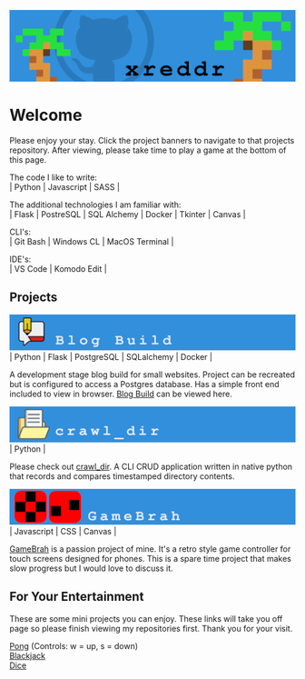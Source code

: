 [<img src="https://github.com/xreddr/xreddr/blob/main/images/gitmainbanner.png">](https://github.com/xreddr)

Welcome
=======

Please enjoy your stay. Click the project banners to navigate to that projects repository. After viewing, please take time to play a game at the bottom of this page.


The code I like to write:  
| Python | Javascript | SASS |

The additional technologies I am familiar with:  
| Flask | PostreSQL | SQL Alchemy | Docker | Tkinter | Canvas |

CLI's:  
| Git Bash | Windows CL | MacOS Terminal |

IDE's:  
| VS Code | Komodo Edit |


Projects
--------
[<img src="https://github.com/xreddr/xreddr/blob/main/images/BlogBuildbannerslim.png">](https://github.com/xreddr/blog_build)
| Python | Flask | PostgreSQL | SQLalchemy | Docker |  
  
A development stage blog build for small websites. Project can be recreated but is configured to access a Postgres database. Has a simple front end included to view in browser. [Blog Build](https://github.com/xreddr/blog_build) can be viewed here.  
  
  
[<img src="https://github.com/xreddr/xreddr/blob/main/images/cdbannerslim.png">](https://github.com/xreddr/crawl_dir)
| Python |  
  
Please check out [crawl_dir](https://github.com/xreddr/crawl_dir). A CLI CRUD application written in native python that records and compares timestamped directory contents.  
  
  
[<img src="https://github.com/xreddr/xreddr/blob/main/images/GameBrahbannerslim.png">](https://github.com/xreddr/GameBrah)
| Javascript | CSS | Canvas |  
  
[GameBrah](https://github.com/xreddr/GameBrah) is a passion project of mine. It's a retro style game controller for touch screens designed for phones. This is a spare time project that makes slow progress but I would love to discuss it.  
  

For Your Entertainment
----------------------
These are some mini projects you can enjoy. 
These links will take you off page so please finish viewing my repositories first. Thank you for your visit.  

<a href="https://htmlpreview.github.io/?https://github.com/xreddr/pong/blob/main/index.html" target="_blank">Pong</a> (Controls: w = up, s = down)  
<a href="https://htmlpreview.github.io/?https://github.com/xreddr/blackjack/blob/main/index.html" target="_blank">Blackjack</a>  
<a href="https://htmlpreview.github.io/?https://github.com/xreddr/dice/blob/main/index.html" target="_blank">Dice</a>  
